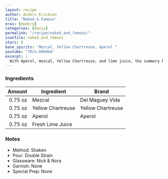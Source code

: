 ```yaml
---
layout: recipe
author: Anders Erickson
title: "Naked & Famous"
eras: [modern]
categories: [daisy]
permalink: "/recipe/naked_and_famous/"
iconfile: naked_and_famous
stars: 0
base_spirits: "Mezcal, Yellow Chartreuse, Aperol "
youtube: "70cS-bRH9kA"
excerpt: |
  With Aperol, mezcal, Yellow Chartreuse, and lime juice, the summery Naked and Famous cocktail is a refreshing drink to serve year-round.
---
```


### Ingredients

|  Amount | Ingredient        | Brand             |
| ------: | ----------------- | ----------------- |
| 0.75 oz | Mezcal            | Del Maguey Vida   |
| 0.75 oz | Yellow Chartreuse | Yellow Chartreuse |
| 0.75 oz | Aperol            | Aperol            |
| 0.75 oz | Fresh Lime Juice  |

### Notes

- Method: Shaken
- Pour: Double Strain
- Glassware: Nick & Nora
- Garnish: None
- Special Prep: None
